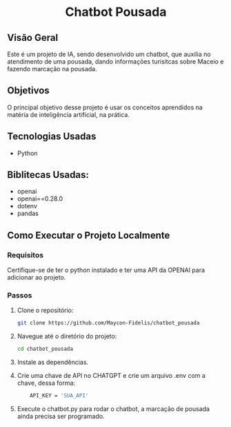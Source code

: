 <div align="center">
  <h1>Chatbot Pousada </h1>
</div>

## Visão Geral
Este é um projeto de IA, sendo desenvolvido um chatbot, que auxilia no atendimento de uma pousada, dando informações turisitcas sobre Maceio e fazendo marcação na pousada.

## Objetivos
O principal objetivo desse projeto é usar os conceitos aprendidos na matéria de inteligência artificial, na prática.


## Tecnologias Usadas
- Python

## Biblitecas Usadas:
- openai
- openai==0.28.0
- dotenv
- pandas

## Como Executar o Projeto Localmente

### Requisitos
Certifique-se de ter o python instalado e ter uma API da OPENAI para adicionar ao projeto.

### Passos
1. Clone o repositório:
    ```bash
    git clone https://github.com/Maycon-Fidelis/chatbot_pousada
    ```
2. Navegue até o diretório do projeto:
    ```bash
    cd chatbot_pousada
    ```
3. Instale as dependências.

4. Crie uma chave de API no CHATGPT e crie um arquivo .env com a chave, dessa forma:
    ```bash
        API_KEY = 'SUA_API' 
    ```

5. Execute o chatbot.py para rodar o chatbot, a marcação de pousada ainda precisa ser programado.
